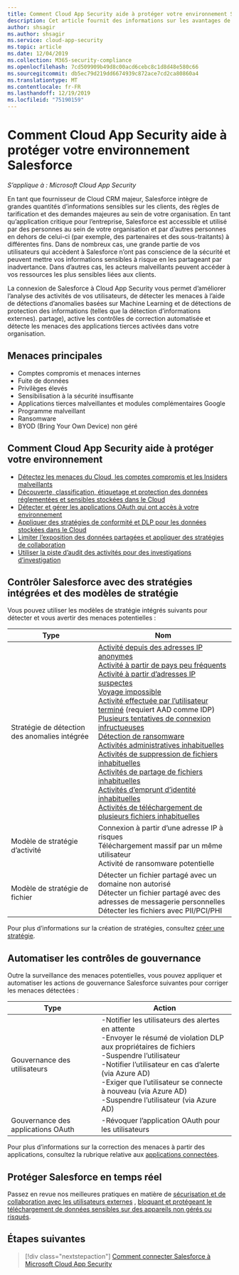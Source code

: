 ```yaml
---
title: Comment Cloud App Security aide à protéger votre environnement Salesforce
description: Cet article fournit des informations sur les avantages de la connexion de votre application Salesforce à Cloud App Security à l’aide du connecteur API pour la visibilité et le contrôle de l’utilisation.
author: shsagir
ms.author: shsagir
ms.service: cloud-app-security
ms.topic: article
ms.date: 12/04/2019
ms.collection: M365-security-compliance
ms.openlocfilehash: 7cd509909b49d8c00acd6cebc8c1d8d48e580c66
ms.sourcegitcommit: db5ec79d219dd6674939c872ace7cd2ca80860a4
ms.translationtype: MT
ms.contentlocale: fr-FR
ms.lasthandoff: 12/19/2019
ms.locfileid: "75190159"
---
```

# <a name="how-cloud-app-security-helps-protect-your-salesforce-environment"></a>Comment Cloud App Security aide à protéger votre environnement Salesforce

*S’applique à : Microsoft Cloud App Security*

En tant que fournisseur de Cloud CRM majeur, Salesforce intègre de grandes quantités d’informations sensibles sur les clients, des règles de tarification et des demandes majeures au sein de votre organisation. En tant qu’application critique pour l’entreprise, Salesforce est accessible et utilisé par des personnes au sein de votre organisation et par d’autres personnes en dehors de celui-ci (par exemple, des partenaires et des sous-traitants) à différentes fins. Dans de nombreux cas, une grande partie de vos utilisateurs qui accèdent à Salesforce n’ont pas conscience de la sécurité et peuvent mettre vos informations sensibles à risque en les partageant par inadvertance. Dans d’autres cas, les acteurs malveillants peuvent accéder à vos ressources les plus sensibles liées aux clients.

La connexion de Salesforce à Cloud App Security vous permet d’améliorer l’analyse des activités de vos utilisateurs, de détecter les menaces à l’aide de détections d’anomalies basées sur Machine Learning et de détections de protection des informations (telles que la détection d’informations externes). partage), active les contrôles de correction automatisée et détecte les menaces des applications tierces activées dans votre organisation.

## <a name="main-threats"></a>Menaces principales

- Comptes compromis et menaces internes
- Fuite de données
- Privilèges élevés
- Sensibilisation à la sécurité insuffisante
- Applications tierces malveillantes et modules complémentaires Google
- Programme malveillant
- Ransomware
- BYOD (Bring Your Own Device) non géré

## <a name="how-cloud-app-security-helps-to-protect-your-environment"></a>Comment Cloud App Security aide à protéger votre environnement

- [Détectez les menaces du Cloud, les comptes compromis et les Insiders malveillants](best-practices.md#detect-cloud-threats-compromised-accounts-malicious-insiders-and-ransomware)
- [Découverte, classification, étiquetage et protection des données réglementées et sensibles stockées dans le Cloud](best-practices.md#discover-classify-label-and-protect-regulated-and-sensitive-data-stored-in-the-cloud)
- [Détecter et gérer les applications OAuth qui ont accès à votre environnement](manage-app-permissions.md)
- [Appliquer des stratégies de conformité et DLP pour les données stockées dans le Cloud](best-practices.md#enforce-dlp-and-compliance-policies-for-data-stored-in-the-cloud)
- [Limiter l’exposition des données partagées et appliquer des stratégies de collaboration](best-practices.md#limit-exposure-of-shared-data-and-enforce-collaboration-policies)
- [Utiliser la piste d’audit des activités pour des investigations d’investigation](best-practices.md#use-the-audit-trail-of-activities-for-forensic-investigations)

## <a name="control-salesforce-with-built-in-policies-and-policy-templates"></a>Contrôler Salesforce avec des stratégies intégrées et des modèles de stratégie

Vous pouvez utiliser les modèles de stratégie intégrés suivants pour détecter et vous avertir des menaces potentielles :

| Type | Nom |
| ---- | ---- |
| Stratégie de détection des anomalies intégrée | [Activité depuis des adresses IP anonymes](anomaly-detection-policy.md#activity-from-anonymous-ip-addresses)<br />[Activité à partir de pays peu fréquents](anomaly-detection-policy.md#activity-from-infrequent-country)<br />[Activité à partir d’adresses IP suspectes](anomaly-detection-policy.md#activity-from-suspicious-ip-addresses)<br />[Voyage impossible](anomaly-detection-policy.md#impossible-travel)<br />[Activité effectuée par l’utilisateur terminé](anomaly-detection-policy.md#activity-performed-by-terminated-user) (requiert AAD comme IDP)<br />[Plusieurs tentatives de connexion infructueuses](anomaly-detection-policy.md#multiple-failed-login-attempts)<br />[Détection de ransomware](anomaly-detection-policy.md#ransomware-activity)<br />[Activités administratives inhabituelles](anomaly-detection-policy.md#unusual-activities-by-user)<br />[Activités de suppression de fichiers inhabituelles](anomaly-detection-policy.md#unusual-activities-by-user)<br />[Activités de partage de fichiers inhabituelles](anomaly-detection-policy.md#unusual-activities-by-user)<br />[Activités d’emprunt d’identité inhabituelles](anomaly-detection-policy.md#unusual-activities-by-user)<br />[Activités de téléchargement de plusieurs fichiers inhabituelles](anomaly-detection-policy.md#unusual-activities-by-user) |
| Modèle de stratégie d’activité | Connexion à partir d’une adresse IP à risques<br />Téléchargement massif par un même utilisateur<br />Activité de ransomware potentielle |
| Modèle de stratégie de fichier | Détecter un fichier partagé avec un domaine non autorisé<br />Détecter un fichier partagé avec des adresses de messagerie personnelles<br />Détecter les fichiers avec PII/PCI/PHI |

Pour plus d’informations sur la création de stratégies, consultez [créer une stratégie](control-cloud-apps-with-policies.md#create-a-policy).

## <a name="automate-governance-controls"></a>Automatiser les contrôles de gouvernance

Outre la surveillance des menaces potentielles, vous pouvez appliquer et automatiser les actions de gouvernance Salesforce suivantes pour corriger les menaces détectées :

| Type | Action |
| ---- | ---- |
| Gouvernance des utilisateurs | -Notifier les utilisateurs des alertes en attente<br />-Envoyer le résumé de violation DLP aux propriétaires de fichiers<br />-Suspendre l’utilisateur<br />-Notifier l’utilisateur en cas d’alerte (via Azure AD)<br />-Exiger que l’utilisateur se connecte à nouveau (via Azure AD)<br />-Suspendre l’utilisateur (via Azure AD) |
| Gouvernance des applications OAuth | -Révoquer l’application OAuth pour les utilisateurs |

Pour plus d’informations sur la correction des menaces à partir des applications, consultez la rubrique relative aux [applications connectées](governance-actions.md).

## <a name="protect-salesforce-in-real-time"></a>Protéger Salesforce en temps réel

Passez en revue nos meilleures pratiques en matière de [sécurisation et de collaboration avec les utilisateurs externes](best-practices.md#secure-collaboration-with-external-users-by-enforcing-real-time-session-controls) , [bloquant et protégeant le téléchargement de données sensibles sur des appareils non gérés ou risqués](best-practices.md#block-and-protect-download-of-sensitive-data-to-unmanaged-or-risky-devices).

## <a name="next-steps"></a>Étapes suivantes

> [!div class="nextstepaction"]
> [Comment connecter Salesforce à Microsoft Cloud App Security](connect-salesforce-to-microsoft-cloud-app-security.md)
